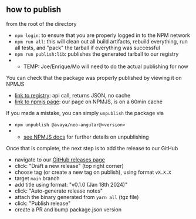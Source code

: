 ## how to publish

from the root of the directory

- `npm login`: to ensure that you are properly logged in to the NPM network
- `npm run all`: this will clean out all build artifacts, rebuild everything, run all tests, and "pack" the tarball if everything was successful
- `npm run publish:lib`: publishes the generated tarball to our registry
- - TEMP: Joe/Enrique/Mo will need to do the actual publishing for now


You can check that the package was properly published by viewing it on NPMJS
- [link to registry](https://registry.npmjs.org/@avaya%2fneo-angular): api call, returns JSON, no cache
- [link to npmjs page](https://www.npmjs.com/package/@avaya/neo-angular): our page on NPMJS, is on a 60min cache

If you made a mistake, you can simply `unpublish` the package via
- `npm unpublish @avaya/neo-angular@<version>`
- - [see NPMJS docs](https://docs.npmjs.com/cli/v8/commands/npm-unpublish) for further details on unpublishing


Once that is complete, the next step is to add the release to our GitHub
- navigate to our [GitHub releases page](https://github.com/avaya-dux/neo-angular-library/releases)
- click: "Draft a new release" (top right corner)
- choose tag (or create a new tag on publish), using format `vX.X.X`
- target `main` branch
- add title using format: "v0.1.0 (Jan 18th 2024)"
- click: "Auto-generate release notes"
- attach the binary generated from `yarn all` (tgz file)
- click: "Publish release"
- create a PR and bump package.json version
